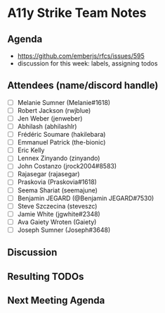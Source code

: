 # A11y Strike Team Notes

## Agenda
- https://github.com/emberjs/rfcs/issues/595
- discussion for this week: labels, assigning todos

## Attendees (name/discord handle)

- [ ] Melanie Sumner (Melanie#1618)
- [ ] Robert Jackson	(rwjblue)
- [ ] Jen Weber	(jenweber)
- [ ] Abhilash (abhilashlr)
- [ ] Frédéric Soumare	(hakilebara)
- [ ] Emmanuel Patrick	(the-bionic)
- [ ] Eric Kelly
- [ ] Lennex Zinyando	(zinyando)
- [ ] John Costanzo	(jrock2004#8583)
- [ ] Rajasegar	(rajasegar)
- [ ] Praskovia	(Praskovia#1618)
- [ ] Seema Shariat	(seemajune)
- [ ] Benjamin JEGARD	(@Benjamin JEGARD#7530) 
- [ ] Steve Szczecina	(steveszc)
- [ ] Jamie White	(jgwhite#2348)
- [ ] Ava Gaiety Wroten (Gaiety) 
- [ ] Joseph Sumner	(Joseph#3648)

## Discussion


## Resulting TODOs


## Next Meeting Agenda


